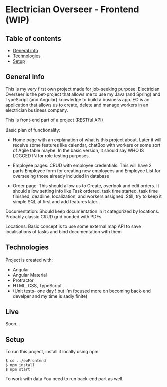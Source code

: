 # Electrician Overseer - Frontend (WIP)
## Table of contents
* [General info](#general-info)
* [Technologies](#technologies)
* [Setup](#setup)

## General info
This is my very first own project made for job-seeking purpose. Electrician Overseer is the pet-project that allows me to use my Java (and Spring) and TypeScript (and Angular) knowledge to build a business app.
EO is an application that allows us to create, delete and manage workers in an electrician business company.

This is front-end part of a project (RESTful API)

Basic plan of functionality:
- Home page with an explanation of what is this project about. Later it will receive some features like calendar, chatBox with workers or some sort of Agile table maybe. In the basic version, it should say WHO IS LOGGED IN for role testing purposes.

- Employee pages: CRUD with employee credentials. This will have 2 parts Employee form for creating new employees and Employee List for overseeing those already included in database

- Order page: This should allow us to Create, overlook and edit orders. It should allow setting info like Task ordered, task time started, task time finished, deadline, localization, and workers assigned. Still, try to keep it simple SQL at first and add features later.

Documentation: Should keep documentation in it categorized by locations. Probably classic CRUD grid bonded with PDFs.

Locations: Basic concept is to use some external map API to save localisations of tasks and bind documentation with them
	
## Technologies
 Project is created with:
* Angular
* Angular Material
* Protractor
* HTML, CSS, TypeScript
* (Unit tests- one day ! but I'm focused more on becoming back-end develper and my time is sadly finite)

## Live 

Soon...
	
## Setup
To run this project, install it locally using npm:
```
$ cd ../eoFrontend
$ npm install
$ npm start
```
To work with data You need to run back-end part as well.
